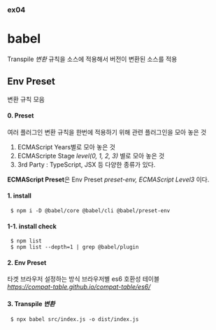### ex04
# babel
Transpile _변환_ 규칙을 소스에 적용해서 버전이 변환된 소스를 적용

## Env Preset
변환 규칙 모음

#### 0. Preset
여러 플러그인 변환 규칙을 한번에 적용하기 위해 관련 플러그인을 모아 놓은 것   
1) ECMAScript Years별로 모아 놓은 것
2) ECMAScripte Stage _level(0, 1, 2, 3)_ 별로 모아 놓은 것 
3) 3rd Party : TypeScript, JSX 
등 다양한 종류가 있다.

**ECMAScript Preset**은 Env Preset _preset-env, ECMAScript Level3_ 이다.


#### 1. install
     $ npm i -D @babel/core @babel/cli @babel/preset-env
#### 1-1. install check
     $ npm list
     $ npm list --depth=1 | grep @babel/plugin  
#### 2. Env Preset
타겟 브라우저 설정하는 방식
브라우저별 es6 호환성 테이블    
_https://compat-table.github.io/compat-table/es6/_


#### 3. Transpile _변환_
     $ npx babel src/index.js -o dist/index.js